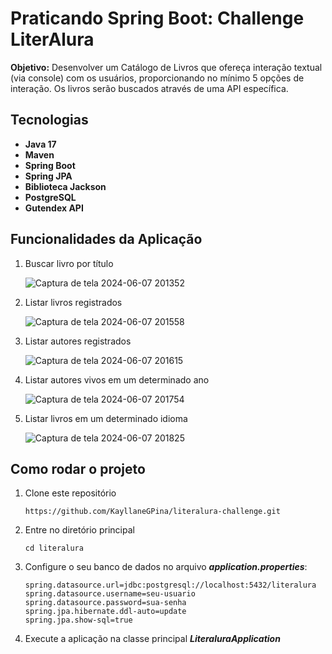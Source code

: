 # Praticando Spring Boot: Challenge LiterAlura
**Objetivo:** Desenvolver um Catálogo de Livros que ofereça interação textual (via console) com os usuários, proporcionando no mínimo 5 opções de interação. Os livros serão buscados através de uma API específica.

## Tecnologias
- **Java 17**
- **Maven**
- **Spring Boot**
- **Spring JPA**
- **Biblioteca Jackson**
- **PostgreSQL**
- **Gutendex API**



## Funcionalidades da Aplicação

1.  Buscar livro por título

    ![Captura de tela 2024-06-07 201352](https://github.com/KayllaneGPina/literalura-challenge/assets/124215230/c6232696-9380-4266-b073-5126cf45fcd2)


2. Listar livros registrados

   ![Captura de tela 2024-06-07 201558](https://github.com/KayllaneGPina/literalura-challenge/assets/124215230/f1979cbd-5ecd-4c9c-8ce0-4c00665dd1f5)


3. Listar autores registrados

   ![Captura de tela 2024-06-07 201615](https://github.com/KayllaneGPina/literalura-challenge/assets/124215230/e9e5fbb8-be31-42c1-99b9-631bfa3738eb)


4. Listar autores vivos em um determinado ano

   ![Captura de tela 2024-06-07 201754](https://github.com/KayllaneGPina/literalura-challenge/assets/124215230/7e177736-c377-4ce9-bb2d-a3e8c412a37e)


5. Listar livros em um determinado idioma

   ![Captura de tela 2024-06-07 201825](https://github.com/KayllaneGPina/literalura-challenge/assets/124215230/b57d2201-524c-49ba-a428-83a9a4622631)




## Como rodar o projeto

1. Clone este repositório

   ``````
   https://github.com/KayllaneGPina/literalura-challenge.git
   ``````

2. Entre no diretório principal

   ``` 
   cd literalura
   ```

3. Configure o seu banco de dados no arquivo ***application.properties***:

   ```
   spring.datasource.url=jdbc:postgresql://localhost:5432/literalura
   spring.datasource.username=seu-usuario
   spring.datasource.password=sua-senha
   spring.jpa.hibernate.ddl-auto=update
   spring.jpa.show-sql=true
   ```

4. Execute a aplicação na classe principal ***LiteraluraApplication***

